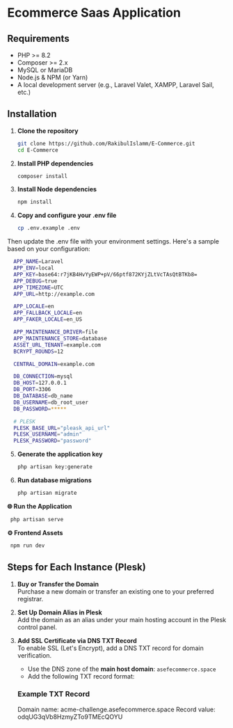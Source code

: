 # Ecommerce Saas Application

## Requirements
- PHP >= 8.2
- Composer >= 2.x
- MySQL or MariaDB
- Node.js & NPM (or Yarn)
- A local development server (e.g., Laravel Valet, XAMPP, Laravel Sail, etc.)

## Installation

1. **Clone the repository**

   ```bash
   git clone https://github.com/RakibulIslamm/E-Commerce.git
   cd E-Commerce
   ```

2. **Install PHP dependencies**

   ```bash
   composer install
   ```
3. **Install Node dependencies**

   ```bash
   npm install
   ```

4. **Copy and configure your .env file**

   ```bash
   cp .env.example .env
   ```

Then update the .env file with your environment settings. Here's a sample based on your configuration:
  ```bash
    APP_NAME=Laravel
    APP_ENV=local
    APP_KEY=base64:r7jKB4HvYyEWP+pV/66ptf872KYjZLtVcTAsQtBTKb8=
    APP_DEBUG=true
    APP_TIMEZONE=UTC
    APP_URL=http://example.com

    APP_LOCALE=en
    APP_FALLBACK_LOCALE=en
    APP_FAKER_LOCALE=en_US

    APP_MAINTENANCE_DRIVER=file
    APP_MAINTENANCE_STORE=database
    ASSET_URL_TENANT=example.com
    BCRYPT_ROUNDS=12

    CENTRAL_DOMAIN=example.com

    DB_CONNECTION=mysql
    DB_HOST=127.0.0.1
    DB_PORT=3306
    DB_DATABASE=db_name
    DB_USERNAME=db_root_user
    DB_PASSWORD=*****

    # PLESK
    PLESK_BASE_URL="pleask_api_url"
    PLESK_USERNAME="admin"
    PLESK_PASSWORD="password"

  ```

5. **Generate the application key**

   ```bash
   php artisan key:generate
   ```

6. **Run database migrations**

   ```bash
   php artisan migrate
   ```


**🌐 Run the Application**
  ```bash
   php artisan serve
  ```

**⚙️ Frontend Assets**
   ```bash
    npm run dev
   ```


## Steps for Each Instance (Plesk)

1. **Buy or Transfer the Domain**  
   Purchase a new domain or transfer an existing one to your preferred registrar.

2. **Set Up Domain Alias in Plesk**  
   Add the domain as an alias under your main hosting account in the Plesk control panel.

3. **Add SSL Certificate via DNS TXT Record**  
   To enable SSL (Let's Encrypt), add a DNS TXT record for domain verification.

   - Use the DNS zone of the **main host domain**: `asefecommerce.space`
   - Add the following TXT record format:

    ### Example TXT Record
    Domain name: acme-challenge.asefecommerce.space
    Record value: odqUG3qVb8HzmyZTo9TMEcQOYU

